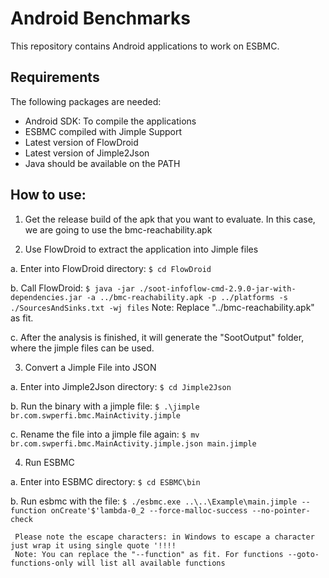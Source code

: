 # Android Benchmarks

This repository contains Android applications to work on ESBMC.

## Requirements

The following packages are needed:

- Android SDK: To compile the applications
- ESBMC compiled with Jimple Support
- Latest version of FlowDroid
- Latest version of Jimple2Json
- Java should be available on the PATH

## How to use:

1. Get the release build of the apk that you want to evaluate. In this case, we are going
     to use the bmc-reachability.apk

2. Use FlowDroid to extract the application into Jimple files

  a. Enter into FlowDroid directory: `$ cd FlowDroid`
  
  b. Call FlowDroid: `$ java -jar ./soot-infoflow-cmd-2.9.0-jar-with-dependencies.jar -a ../bmc-reachability.apk -p ../platforms -s ./SourcesAndSinks.txt -wj files`
     Note: Replace "../bmc-reachability.apk" as fit.
  
  c. After the analysis is finished, it will generate the "SootOutput" folder, where the jimple files can be used.


3. Convert a Jimple File into JSON
  
  a. Enter into Jimple2Json directory: `$ cd Jimple2Json`
  
  b. Run the binary with a jimple file: `$ .\jimple br.com.swperfi.bmc.MainActivity.jimple`
  
  c. Rename the file into a jimple file again: `$ mv br.com.swperfi.bmc.MainActivity.jimple.json main.jimple`

4. Run ESBMC
  
  a. Enter into ESBMC directory: `$ cd ESBMC\bin`
  
  b. Run esbmc with the file: `$ ./esbmc.exe ..\..\Example\main.jimple --function onCreate'$'lambda-0_2 --force-malloc-success --no-pointer-check`

  
     Please note the escape characters: in Windows to escape a character just wrap it using single quote '!!!!
	 Note: You can replace the "--function" as fit. For functions --goto-functions-only will list all available functions
  
